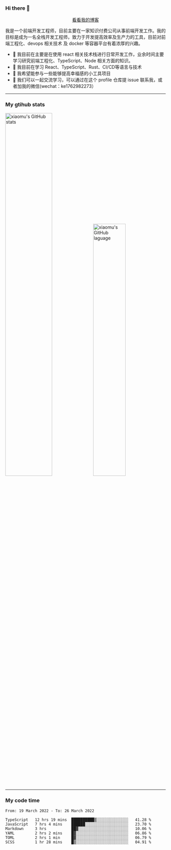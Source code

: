 ### Hi there 👋

<p align="center">
  <a href="https://real-jacket.github.io/">看看我的博客</a>
</p>

我是一个前端开发工程师，目前主要在一家知识付费公司从事前端开发工作。我的目标是成为一名全栈开发工程师，致力于开发提高效率及生产力的工具，目前对前端工程化、devops 相关技术 及 docker 等容器平台有着浓厚的兴趣。

- 🔭 我目前在主要是在使用 react 相关技术栈进行日常开发工作，业余时间主要学习研究前端工程化、TypeScript、Node 相关方面的知识。
- 🌱 我目前在学习 React、TypeScript、Rust、CI/CD等语言与技术
- 👯 我希望能参与一些能够提高幸福感的小工具项目
- 💬 我们可以一起交流学习，可以通过在这个 profile 仓库提 issue 联系我，或者加我的微信(wechat：ke1762982273）

***

### My gtihub stats

<a><img src="https://github-readme-stats.vercel.app/api?username=real-jacket" title="xiaomu's GitHub stats" alt="xiaomu's GitHub stats" style="width:54%;"/></a>
<a><img src="https://github-readme-stats.vercel.app/api/top-langs/?username=real-jacket&layout=compact" title="xiaomu's GitHub laguage" alt="xiaomu's GitHub laguage" style="width:45%;"/><a/>

***

### My code time

<!--START_SECTION:waka-->

```text
From: 19 March 2022 - To: 26 March 2022

TypeScript   12 hrs 19 mins  ██████████▒░░░░░░░░░░░░░░   41.28 %
JavaScript   7 hrs 4 mins    ██████░░░░░░░░░░░░░░░░░░░   23.70 %
Markdown     3 hrs           ██▓░░░░░░░░░░░░░░░░░░░░░░   10.06 %
YAML         2 hrs 2 mins    █▓░░░░░░░░░░░░░░░░░░░░░░░   06.86 %
TOML         2 hrs 1 min     █▓░░░░░░░░░░░░░░░░░░░░░░░   06.79 %
SCSS         1 hr 28 mins    █▒░░░░░░░░░░░░░░░░░░░░░░░   04.91 %
```

<!--END_SECTION:waka-->
